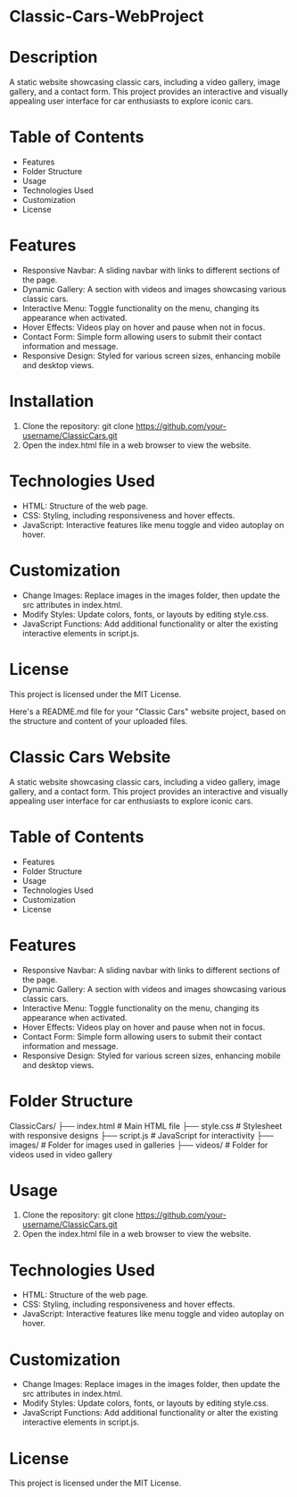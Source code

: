 # Classic-Cars-WebProject

# Description
A static website showcasing classic cars, including a video gallery, image gallery, and a contact form. This project provides an interactive and visually appealing user interface for car enthusiasts to explore iconic cars.

# Table of Contents
* Features
* Folder Structure
* Usage
* Technologies Used
* Customization
* License

# Features

* Responsive Navbar: A sliding navbar with links to different sections of the page.
* Dynamic Gallery: A section with videos and images showcasing various classic cars.
* Interactive Menu: Toggle functionality on the menu, changing its appearance when activated.
* Hover Effects: Videos play on hover and pause when not in focus.
* Contact Form: Simple form allowing users to submit their contact information and message.
* Responsive Design: Styled for various screen sizes, enhancing mobile and desktop views.

# Installation

1. Clone the repository: git clone https://github.com/your-username/ClassicCars.git
2. Open the index.html file in a web browser to view the website.

# Technologies Used

* HTML: Structure of the web page.
* CSS: Styling, including responsiveness and hover effects.
* JavaScript: Interactive features like menu toggle and video autoplay on hover.

# Customization

* Change Images: Replace images in the images folder, then update the src attributes in index.html.
* Modify Styles: Update colors, fonts, or layouts by editing style.css.
* JavaScript Functions: Add additional functionality or alter the existing interactive elements in script.js.

# License

This project is licensed under the MIT License.

Here's a README.md file for your "Classic Cars" website project, based on the structure and content of your uploaded files.

# Classic Cars Website
A static website showcasing classic cars, including a video gallery, image gallery, and a contact form. This project provides an interactive and visually appealing user interface for car enthusiasts to explore iconic cars.

# Table of Contents
* Features
* Folder Structure
* Usage
* Technologies Used
* Customization
* License

# Features
* Responsive Navbar: A sliding navbar with links to different sections of the page.
* Dynamic Gallery: A section with videos and images showcasing various classic cars.
* Interactive Menu: Toggle functionality on the menu, changing its appearance when activated.
* Hover Effects: Videos play on hover and pause when not in focus.
* Contact Form: Simple form allowing users to submit their contact information and message.
* Responsive Design: Styled for various screen sizes, enhancing mobile and desktop views.

# Folder Structure

ClassicCars/
├── index.html       # Main HTML file
├── style.css        # Stylesheet with responsive designs
├── script.js        # JavaScript for interactivity
├── images/          # Folder for images used in galleries
├── videos/          # Folder for videos used in video gallery

# Usage
1. Clone the repository: git clone https://github.com/your-username/ClassicCars.git
2. Open the index.html file in a web browser to view the website.

# Technologies Used
* HTML: Structure of the web page.
* CSS: Styling, including responsiveness and hover effects.
* JavaScript: Interactive features like menu toggle and video autoplay on hover.

# Customization
* Change Images: Replace images in the images folder, then update the src attributes in index.html.
* Modify Styles: Update colors, fonts, or layouts by editing style.css.
* JavaScript Functions: Add additional functionality or alter the existing interactive elements in script.js.

# License
This project is licensed under the MIT License.
